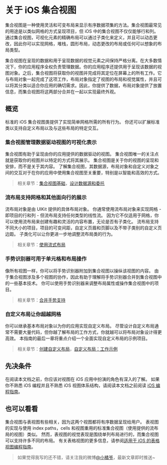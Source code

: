 # 关于 iOS 集合视图

集合视图是一种使用灵活和可变布局来显示有序数据项集的方法。集合视图最常见的用途是以类似网格的方式呈现项目，但 iOS 中的集合视图不仅仅能够行和列。通过集合视图，可视化元素的精确布局可以通过子类化来定义，并且可以动态更改，因此你可以实现网格，堆栈，圆形布局，动态更改的布局或任何可以想象的布局类型。

集合视图在呈现的数据和用于呈现数据的视觉元素之间保持严格分离。在大多数情况下，你的应用程序全权负责管理数据。你的应用程序还提供用于呈现该数据的视图对象。之后，集合视图将获取你的视图并完成将其定位在屏幕上的所有工作。它与布局对象一起完成了这项工作，布局对象指定了视图的布局和视觉属性，并且可以将其分类以适合你应用的确切需求。因此，你提供了数据，布局对象提供了放置信息，而集合视图将这两部分合并在一起以实现最终外观。

## 概览

标准的 iOS 集合视图类提供了实现简单网格所需的所有行为。 你还可以扩展标准类以支持自定义布局以及与这些布局的特定交互。

### 集合视图管理数据驱动视图的可视化表示

集合视图有助于呈现由你的应用提供的数据驱动的视图。 集合视图唯一的关注点就是获取你的视图并以特定的方式将其展示。 集合视图是关于你的视图的呈现和安排，而不是关于其内容。 了解集合视图，其数据源，布局对象和自定义对象之间的交互对于在你的应用中使用集合视图至关重要，特别是以智能和高效的方式。

> 相关章节：[集合视图基础]()，[设计数据源和委托]()

### 流布局支持网格和其他面向行的展示

流布局对象是由 UIKit 提供的具体布局对象。 你通常使用流布局对象来实现网格 - 即项目的行和列 - 但流布局支持任何类型的线性流。 因为它不仅适用于网格，你可以使用流布局来创建有趣和灵活的内容布置，无论是否有子类化。 流布局支持不同大小的项目，项目的可变间距，自定义页眉和页脚以及不带子类别的自定义页边距。 子类化可以让你更进一步地调整流布局类的行为。

> 相关章节：[使用流式布局]()

### 手势识别器可用于单元格和布局操作

像所有视图一样，你可以将手势识别器附加到集合视图以操纵该视图的内容。 由于集合视图涉及多个视图的协作，因此有助于理解将手势识别器合并到集合视图中的一些基本技术。 你可以使用手势识别器来调整布局属性或操作集合视图中的项目。

> 相关章节：[合并手势支持]()

### 自定义布局让你超越网格

你可以继承基本布局对象以为你的应用实现自定义布局。 尽管设计自定义布局通常不需要大量代码，但你越了解布局的工作方式，你就越可以将布局对象设计得更高效。 本指南的最后一章将重点介绍一个全面实现自定义布局的示例项目。

> 相关章节：[创建自定义布局]()，[自定义布局：工作示例]()

## 先决条件

在阅读本文档之前，你应该对视图在 iOS 应用中扮演的角色有深入的了解。 如果你不熟悉 iOS 编程并且不熟悉 iOS 视图体系结构，请阅读本文档之前阅读 [iOS 编程指南](https://developer.apple.com/library/content/documentation/WindowsViews/Conceptual/ViewPG_iPhoneOS/Introduction/Introduction.html#//apple_ref/doc/uid/TP40009503)。

## 也可以看看

集合视图与表视图有些相关，因为这两个视图都将有序数据呈现给用户。 表视图的实现与使用 index paths，cells 和视图重用的标准集合视图（使用提供的流布局的视图）类似。 然而，表视图的视觉表现是围绕单列布局进行的，而集合视图可以支持许多不同的布局。 有关表格视图的更多信息，请参阅[适用于 iOS 的表格视图编程指南](https://developer.apple.com/library/content/documentation/UserExperience/Conceptual/TableView_iPhone/AboutTableViewsiPhone/AboutTableViewsiPhone.html#//apple_ref/doc/uid/TP40007451)。

> 如果觉得我写的还不错，请关注我的微博[@小橘爷](http://weibo.com/yanghaoyu0225)，最新文章即时推送~